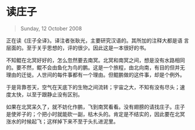 # 读庄子
> Sunday, 12 October 2008

正在读《庄子全译》。译注者张耿光，主要研究汉语的。其所加的注释大都是语
言层面的。至于关乎思想的，评的很少。因此这是一本很好的书。

不知鲲在北冥好好的，怎么忽然要去南冥。北冥和南冥之间，想是没有水路相同
的。要不然，鲲不会由鱼化为鸟的鹏。这是一个旅程，由北向南，有目的但并无
理由的迁徙。人世间的每件事都有一个理由。但鲲鹏做的这件事，却是个例外。

于是背靠苍天，空气在天底下的生物之间流转；宇宙之大，不知有没有尽头；速
度太快，以至于跟静止没有区别。

如果在北冥呆久了，就不妨化作鹏，飞到南冥看看。没有翅膀的请找庄子。庄子
是使斧子的；个把小时就能砍一副，枯木头的。肯定是不结实的，因此要在北冥
涨水的时候起飞；这样掉下来不至于头扎进泥里。
